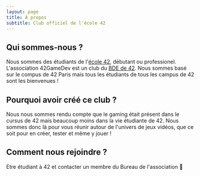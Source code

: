 ```yaml
---
layout: page
title: À propos
subtitle: Club officiel de l'école 42
---
```


## Qui sommes-nous ?
Nous sommes des étudiants de l'[école 42](https://42.fr/), débutant ou professionel.
L'association 42GameDev est un club du [BDE de 42](https://pingwin-bde.fr/).
Nous sommes basé sur le compus de 42 Paris mais tous les étudiants de tous les campus
de 42 sont les bienvenues !

## Pourquoi avoir créé ce club ?
Nous nous sommes rendu compte que le gaming était présent dans le cursus de 42
mais beaucoup moins dans la vie étudiante de 42. Nous sommes donc là pour vous
réunir autour de l'univers de jeux vidéos, que ce soit pour en créer, tester
et même y jouer !

## Comment nous rejoindre ?
Etre étudiant à 42 et contacter un membre du Bureau de l'association 🙂
